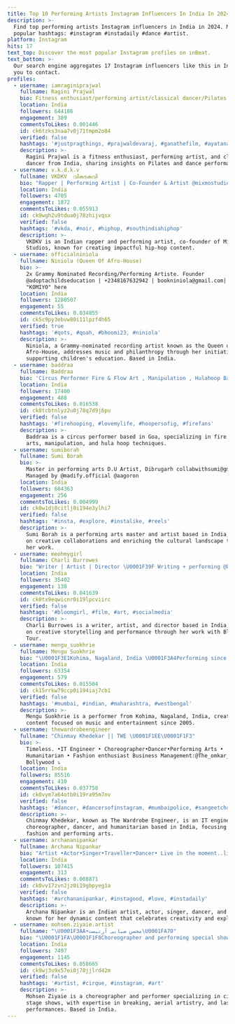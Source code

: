 ```yaml
---
title: Top 10 Performing Artists Instagram Influencers In India In 2024
description: >-
  Find top performing artists Instagram influencers in India in 2024. Most
  popular hashtags: #instagram #instadaily #dance #artist.
platform: Instagram
hits: 17
text_top: Discover the most popular Instagram profiles on inBeat.
text_bottom: >-
  Our search engine aggregates 17 Instagram influencers like this in India for
  you to contact.
profiles:
  - username: iamraginiprajwal
    fullname: Ragini Prajwal
    bio: Fitness enthusiast/performing artist/classical dancer/Pilates enthusiast
    location: India
    followers: 644186
    engagement: 389
    commentsToLikes: 0.001446
    id: ck6tzks3naa7v0j71tmpm2o84
    verified: false
    hashtags: '#justpragthings, #prajwaldevaraj, #ganathefilm, #ayatana'
    description: >-
      Ragini Prajwal is a fitness enthusiast, performing artist, and classical
      dancer from India, sharing insights on Pilates and dance performance.
  - username: v.k.d.k.v
    fullname: VKDKV  വികടകവി
    bio: "Rapper | Performing Artist | Co-Founder & Artist @mixmostudios For bookings: vkdkvrapper@gmail.com VKDKV INTRO Video Out Now \U0001F447"
    location: India
    followers: 4705
    engagement: 1872
    commentsToLikes: 0.055913
    id: ck9wgh2u9tdua0j78zhijvqsx
    verified: false
    hashtags: '#vkda, #noir, #hiphop, #southindiahiphop'
    description: >-
      VKDKV is an Indian rapper and performing artist, co-founder of Mix Most
      Studios, known for creating impactful hip-hop content.
  - username: officialniniola
    fullname: Niniola (Queen Of Afro-House)
    bio: >-
      2x Grammy Nominated Recording/Performing Artiste. Founder
      @adoptachildseducation | +2348167632942 | bookniniola@gmail.com| Watch
      "KOMIYO" here
    location: India
    followers: 1280507
    engagement: 55
    commentsToLikes: 0.034855
    id: ck5c9py3ebvw80i11lpzf4h65
    verified: true
    hashtags: '#qots, #qoah, #bhoomi23, #niniola'
    description: >-
      Niniola, a Grammy-nominated recording artist known as the Queen of
      Afro-House, addresses music and philanthropy through her initiative
      supporting children's education. Based in India.
  - username: baddraa
    fullname: Baddraa
    bio: 'Circus Performer Fire & Flow Art , Manipulation , Hulahoop Based in Goa'
    location: India
    followers: 17400
    engagement: 488
    commentsToLikes: 0.016538
    id: ck8tcbtnlyz2u0j78q7d9j6pu
    verified: false
    hashtags: '#firehooping, #lovemylife, #hoopersofig, #firefans'
    description: >-
      Baddraa is a circus performer based in Goa, specializing in fire and flow
      arts, manipulation, and hula hoop techniques.
  - username: sumiborah
    fullname: Sumi Borah
    bio: >-
      Master in performing arts D.U Artist, Dibrugarh collabwithsumi@gmail.com
      Managed by @madify.official @aagoron
    location: India
    followers: 684363
    engagement: 256
    commentsToLikes: 0.004999
    id: ck0w1dj0citlj0i194e3ylhi7
    verified: false
    hashtags: '#insta, #explore, #instalike, #reels'
    description: >-
      Sumi Borah is a performing arts master and artist based in India, focusing
      on creative collaborations and enriching the cultural landscape through
      her work.
  - username: meohmygirl
    fullname: Charli Burrowes
    bio: "Writer | Artist | Director \U0001F39F Writing + performing @bloomgirltour"
    location: India
    followers: 35402
    engagement: 138
    commentsToLikes: 0.041639
    id: ck0tx9eqwicnr0i19lpcviirc
    verified: false
    hashtags: '#bloomgirl, #film, #art, #socialmedia'
    description: >-
      Charli Burrowes is a writer, artist, and director based in India, focusing
      on creative storytelling and performance through her work with Bloom Girl
      Tour.
  - username: mengu_suokhrie
    fullname: Mengu Suokhrie
    bio: "\U0001F3E1Kohima, Nagaland, India \U0001F3A4Performing since 2005 ⬇️Click the link to view Bhal khobor \U0001F447\U0001F447\U0001F447\U0001F447"
    location: India
    followers: 63354
    engagement: 579
    commentsToLikes: 0.015504
    id: ck15rrkw79ccp0i194iaj7cb1
    verified: false
    hashtags: '#mumbai, #indian, #maharashtra, #westbengal'
    description: >-
      Mengu Suokhrie is a performer from Kohima, Nagaland, India, creating
      content focused on music and entertainment since 2005.
  - username: thewardrobeengineer
    fullname: "Chinmay Khedekar || TWE \U0001F1EE\U0001F1F3"
    bio: >-
      Timeless. •IT Engineer • Choreographer•Dancer•Performing Arts •
      Humanitarian • Fashion enthusiast Business Management:@The_omkar_kale ✨
      Bollywood ⤵️
    location: India
    followers: 85516
    engagement: 410
    commentsToLikes: 0.037758
    id: ck0vym7a64otb0i19ra95m7nv
    verified: false
    hashtags: '#dancer, #dancersofinstagram, #mumbaipolice, #sangeetchoreography'
    description: >-
      Chinmay Khedekar, known as The Wardrobe Engineer, is an IT engineer,
      choreographer, dancer, and humanitarian based in India, focusing on
      fashion and performing arts.
  - username: archananipankar
    fullname: Archana Nipankar
    bio: "Artist •Actor•Singer•Traveller•Dancer• Live in the moment..live on the edge.. & will figure it out!!✨\U0001F981"
    location: India
    followers: 107415
    engagement: 313
    commentsToLikes: 0.008871
    id: ck0vv17zvn2jz0i19gbpyeg1a
    verified: false
    hashtags: '#archananipankar, #instagood, #love, #instadaily'
    description: >-
      Archana Nipankar is an Indian artist, actor, singer, dancer, and traveler,
      known for her dynamic content that celebrates creativity and exploration.
  - username: mohsen.ziyaie.artist
    fullname: "\U0001F3AA☀️محسن ضیایی️️ آرتیست\U0001FA70"
    bio: "\U0001F1FA\U0001F1F8Choreographer and performing special shows in circus and stage\U0001F3AD ♥️s bboynoise 2019 asre jadid top2\U0001F947 Breaking aerialist hoop moon•laserman actor"
    location: India
    followers: 7497
    engagement: 1145
    commentsToLikes: 0.058665
    id: ck9wj3u9x57ei0j78jjlrd42m
    verified: false
    hashtags: '#artist, #cirque, #instagram, #art'
    description: >-
      Mohsen Ziyaie is a choreographer and performer specializing in circus and
      stage shows, with expertise in breaking, aerial artistry, and laser
      performances. Based in India.
---
```


